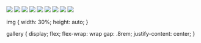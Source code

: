 <div class="gallery">
    <img src="https://source.unsplash.com/random?">
    <img src="https://source.unsplash.com/random?">
    <img src="https://source.unsplash.com/random?">
    <img src="https://source.unsplash.com/random?">
    <img src="https://source.unsplash.com/random?">
    <img src="https://source.unsplash.com/random?">
    <img src="https://source.unsplash.com/random?">
    <img src="https://source.unsplash.com/random?">
    <img src="https://source.unsplash.com/random?">
</div>


img {
    width: 30%;
    height: auto;
}

gallery {
    display; flex;
    flex-wrap: wrap
    gap: .8rem;
    justify-content: center;
}

